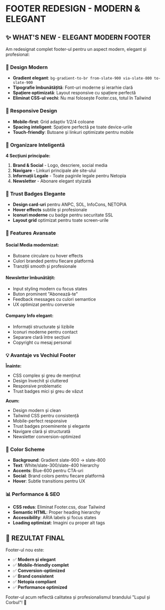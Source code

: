 # FOOTER REDESIGN - MODERN & ELEGANT

## ✨ **WHAT'S NEW - ELEGANT MODERN FOOTER**

Am redesignat complet footer-ul pentru un aspect modern, elegant și profesional:

### 🎨 **Design Modern**

- **Gradient elegant**: `bg-gradient-to-br from-slate-900 via-slate-800 to-slate-900`
- **Tipografie îmbunătățită**: Font-uri moderne și ierarhie clară
- **Spațiere optimizată**: Layout responsive cu spațiere perfectă
- **Eliminat CSS-ul vechi**: Nu mai folosește Footer.css, totul în Tailwind

### 📱 **Responsive Design**

- **Mobile-first**: Grid adaptiv 1/2/4 coloane
- **Spacing inteligent**: Spațiere perfectă pe toate device-urile
- **Touch-friendly**: Butoane și linkuri optimizate pentru mobile

### 🔗 **Organizare Inteligentă**

**4 Secțiuni principale:**

1. **Brand & Social** - Logo, descriere, social media
2. **Navigare** - Linkuri principale ale site-ului
3. **Informații Legale** - Toate paginile legale pentru Netopia
4. **Newsletter** - Abonare elegant styizată

### 🎯 **Trust Badges Elegante**

- **Design card-uri** pentru ANPC, SOL, InfoCons, NETOPIA
- **Hover effects** subtile și profesionale
- **Iconuri moderne** cu badge pentru securitate SSL
- **Layout grid** optimizat pentru toate screen-urile

### 🚀 **Features Avansate**

#### **Social Media modernizat:**

- Butoane circulare cu hover effects
- Culori branded pentru fiecare platformă
- Tranziții smooth și profesionale

#### **Newsletter îmbunătățit:**

- Input styling modern cu focus states
- Buton prominent "Abonează-te"
- Feedback messages cu culori semantice
- UX optimizat pentru conversie

#### **Company Info elegant:**

- Informații structurate și lizibile
- Iconuri moderne pentru contact
- Separare clară între secțiuni
- Copyright cu mesaj personal

### 💡 **Avantaje vs Vechiul Footer**

**Înainte:**

- CSS complex și greu de menținut
- Design învechit și cluttered
- Responsive problematic
- Trust badges mici și greu de văzut

**Acum:**

- Design modern și clean
- Tailwind CSS pentru consistență
- Mobile-perfect responsive
- Trust badges proeminente și elegante
- Navigare clară și structurată
- Newsletter conversion-optimized

### 🎨 **Color Scheme**

- **Background**: Gradient slate-900 → slate-800
- **Text**: White/slate-300/slate-400 hierarchy
- **Accents**: Blue-600 pentru CTA-uri
- **Social**: Brand colors pentru fiecare platformă
- **Hover**: Subtle transitions pentru UX

### 📊 **Performance & SEO**

- **CSS redus**: Eliminat Footer.css, doar Tailwind
- **Semantic HTML**: Proper heading hierarchy
- **Accessibility**: ARIA labels și focus states
- **Loading optimizat**: Imagini cu proper alt tags

## 🎯 **REZULTAT FINAL**

Footer-ul nou este:

- ✅ **Modern și elegant**
- ✅ **Mobile-friendly complet**
- ✅ **Conversion-optimized**
- ✅ **Brand consistent**
- ✅ **Netopia compliant**
- ✅ **Performance optimized**

Footer-ul acum reflectă calitatea și profesionalismul brandului "Lupul și Corbul"! 🚀
